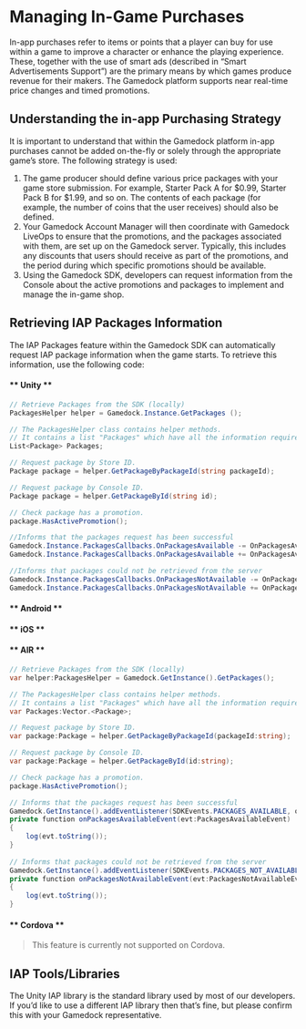 # Managing In-Game Purchases

In-app purchases refer to items or points that a player can buy for use within a game to improve a character or enhance the playing experience. These, together with the use of smart ads (described in “Smart Advertisements Support”) are the primary means by which games produce revenue for their makers. The Gamedock platform supports near real-time price changes and timed promotions.

## Understanding the in-app Purchasing Strategy

It is important to understand that within the Gamedock platform in-app purchases cannot be added on-the-fly or solely through the appropriate game’s store. The following strategy is used:

1. The game producer should define various price packages with your game store submission. For example, Starter Pack A for $0.99, Starter Pack B for $1.99, and so on. The contents of each package (for example, the number of coins that the user receives) should also be defined.
1. Your Gamedock Account Manager will then coordinate with Gamedock LiveOps to ensure that the promotions, and the packages associated with them, are set up on the Gamedock server. Typically, this includes any discounts that users should receive as part of the promotions, and the period during which specific promotions should be available.
1. Using the Gamedock SDK, developers can request information from the Console about the active promotions and packages to implement and manage the in-game shop.

## Retrieving IAP Packages Information

The IAP Packages feature within the Gamedock SDK can automatically request IAP package information when the game starts. To retrieve this information, use the following code:

<!-- tabs:start -->

#### ** Unity **

~~~C#
// Retrieve Packages from the SDK (locally)
PackagesHelper helper = Gamedock.Instance.GetPackages ();

// The PackagesHelper class contains helper methods.
// It contains a list "Packages" which have all the information required.
List<Package> Packages;

// Request package by Store ID.
Package package = helper.GetPackageByPackageId(string packageId);

// Request package by Console ID.
Package package = helper.GetPackageById(string id);

// Check package has a promotion.
package.HasActivePromotion();

//Informs that the packages request has been successful
Gamedock.Instance.PackagesCallbacks.OnPackagesAvailable -= OnPackagesAvailable;
Gamedock.Instance.PackagesCallbacks.OnPackagesAvailable += OnPackagesAvailable;

//Informs that packages could not be retrieved from the server
Gamedock.Instance.PackagesCallbacks.OnPackagesNotAvailable -= OnPackagesNotAvailable;
Gamedock.Instance.PackagesCallbacks.OnPackagesNotAvailable += OnPackagesNotAvailable;
~~~

#### ** Android **



#### ** iOS **



#### ** AIR **

~~~C#
// Retrieve Packages from the SDK (locally)
var helper:PackagesHelper = Gamedock.GetInstance().GetPackages();

// The PackagesHelper class contains helper methods.
// It contains a list "Packages" which have all the information required.
var Packages:Vector.<Package>;

// Request package by Store ID.
var package:Package = helper.GetPackageByPackageId(packageId:string);

// Request package by Console ID.
var package:Package = helper.GetPackageById(id:string);

// Check package has a promotion.
package.HasActivePromotion();

// Informs that the packages request has been successful
Gamedock.GetInstance().addEventListener(SDKEvents.PACKAGES_AVAILABLE, onPackagesAvailableEvent);
private function onPackagesAvailableEvent(evt:PackagesAvailableEvent) : void
{
	log(evt.toString());
}
	
// Informs that packages could not be retrieved from the server
Gamedock.GetInstance().addEventListener(SDKEvents.PACKAGES_NOT_AVAILABLE, onPackagesNotAvailableEvent);
private function onPackagesNotAvailableEvent(evt:PackagesNotAvailableEvent) : void
{
	log(evt.toString());
}
~~~

#### ** Cordova **

> This feature is currently not supported on Cordova.

<!-- tabs:end -->

## IAP Tools/Libraries

The Unity IAP library is the standard library used by most of our developers. If you’d like to use a different IAP library then that’s fine, but please confirm this with your Gamedock representative.
